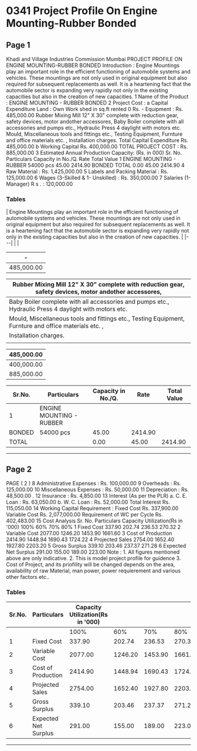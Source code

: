 # 0341 Project Profile On Engine Mounting-Rubber Bonded

## Page 1

Khadi and Village Industries Commission Mumbai PROJECT PROFILE ON ENGINE MOUNTING-RUBBER BONDED Introduction : Engine Mountings play an important role in the efficient functioning of automobile systems and vehicles. These mountings are not only used in original equipment but also required for subsequent replacements as well. It is a heartening fact that the automobile sector is expanding very rapidly not only in the existing capacities but also in the creation of new capacities. 1 Name of the Product : ENGINE MOUNTING - RUBBER BONDED 2 Project Cost : a Capital Expenditure Land : Own Work shed in sq.ft rented 0 Rs. - Equipment : Rs. 485,000.00 Rubber Mixing Mill 12" X 30" complete with reduction gear, safety devices, motor andother accessores, Baby Boiler complete with all accessories and pumps etc., Hydraulic Press 4 daylight with motors etc. Mould, Miscellaneous tools and fittings etc., Testing Equipment, Furnture and office materials etc. , Installation charges. Total Capital Expenditure Rs. 485,000.00 b Working Capital Rs. 400,000.00 TOTAL PROJECT COST : Rs. 885,000.00 3 Estimated Annual Production Capacity: (Rs. in 000) Sr. No. Particulars Capacity in No./Q. Rate Total Value 1 ENGINE MOUNTING - RUBBER 54000 pcs 45.00 2414.90 BONDED TOTAL 0.00 45.00 2414.90 4 Raw Material : Rs. 1,425,000.00 5 Labels and Packing Material : Rs. 125,000.00 6 Wages (3-Skilled & 1- Unskilled) : Rs. 350,000.00 7 Salaries (1-Manager) R s . : 120,000.00

### Tables

| Engine Mountings play an important role in the efficient functioning of automobile systems and
vehicles. These mountings are not only used in original equipment but also required for subsequent
replacements as well. It is a heartening fact that the automobile sector is expanding very rapidly not
only in the existing capacities but also in the creation of new capacities. |
|---|
|  |

| - |
|---|
| 485,000.00 |

| Rubber Mixing Mill 12" X 30" complete with reduction gear, safety devices, motor andother accessores, |
|---|
| Baby Boiler complete with all accessories and pumps etc., Hydraulic Press 4 daylight with motors etc.
Mould, Miscellaneous tools and fittings etc., Testing Equipment, Furnture and office materials etc. , |
| Installation charges. |
|  |

| 485,000.00 |
|---|
| 400,000.00 |
| 885,000.00 |

| Sr.No. | Particulars | Capacity in No./Q. | Rate | Total Value |
|---|---|---|---|---|
| 1 | ENGINE MOUNTING - RUBBER
BONDED | 54000 pcs | 45.00 | 2414.90 |
| TOTAL |  | 0.00 | 45.00 | 2414.90 |

---

## Page 2

PAGE ( 2 ) 8 Administrative Expenses : Rs. 100,000.00 9 Overheads : Rs. 125,000.00 10 Miscellaneous Expenses : Rs. 50,000.00 11 Depreciation : Rs. 48,500.00 . 12 Insurance : Rs. 4,850.00 13 Interest (As per the PLR) a. C. E. Loan : Rs. 63,050.00 b. W. C. Loan : Rs. 52,000.00 Total Interest Rs. 115,050.00 14 Working Capital Requirement : Fixed Cost Rs. 337,900.00 Variable Cost Rs. 2,077,000.00 Requirement of WC per Cycle Rs. 402,483.00 15 Cost Analysis Sr. No. Particulars Capacity Utilization(Rs in '000) 100% 60% 70% 80% 1 Fixed Cost 337.90 202.74 236.53 270.32 2 Variable Cost 2077.00 1246.20 1453.90 1661.60 3 Cost of Production 2414.90 1448.94 1690.43 1724.22 4 Projected Sales 2754.00 1652.40 1927.80 2203.20 5 Gross Surplus 339.10 203.46 237.37 271.28 6 Expected Net Surplus 291.00 155.00 189.00 223.00 Note : 1. All figures mentioned above are only indicative. 2. This is model project profile for guidence 3. Cost of Project, and its priofility will be changed depends on the area, availability of raw Material, man power, power requierement and various other factors etc..

### Tables

| Sr.No. | Particulars | Capacity Utilization(Rs in '000) |  |  |  |
|---|---|---|---|---|---|
|  |  | 100% | 60% | 70% | 80% |
| 1 | Fixed Cost | 337.90 | 202.74 | 236.53 | 270.32 |
| 2 | Variable Cost | 2077.00 | 1246.20 | 1453.90 | 1661.60 |
| 3 | Cost of Production | 2414.90 | 1448.94 | 1690.43 | 1724.22 |
| 4 | Projected Sales | 2754.00 | 1652.40 | 1927.80 | 2203.20 |
| 5 | Gross Surplus | 339.10 | 203.46 | 237.37 | 271.28 |
| 6 | Expected Net Surplus | 291.00 | 155.00 | 189.00 | 223.00 |

---
